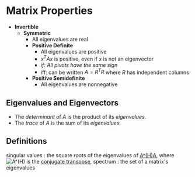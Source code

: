 # Matrix Properties

- **Invertible**
    - **Symmetric**
        - All eigenvalues are real
        - **Positive Definite**
            - All eigenvalues are positive
            - $x^T A x$ is positive, even if $x$ is not an eigenvector
            - _if: All pivots have the same sign_
            - iff: can be written $A = R^T R$ where $R$ has independent columns
        - **Positive Semidefinite**
            - All eigenvalues are nonnegative

## Eigenvalues and Eigenvectors

- The _determinant_ of _A_ is the product of its _eigenvalues_.
- The _trace_ of _A_ is the sum of its _eigenvalues_.

## Definitions

singular values
: the square roots of the eigenvalues of [A^(H)A](http://mathworld.wolfram.com/images/equations/SingularValue/Inline2.gif), where ![A^(H)](http://mathworld.wolfram.com/images/equations/SingularValue/Inline3.gif) is the [conjugate transpose](http://mathworld.wolfram.com/ConjugateTranspose.html),
spectrum
: the set of a matrix's eigenvalues
<!--stackedit_data:
eyJoaXN0b3J5IjpbLTEyMDQzMzkxNl19
-->